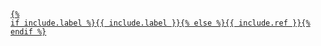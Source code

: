 <a href="{{ site.baseurl }}/learn/npm/api/{{ include.type | default: 'classes' }}/{{ include.ref | downcase }}.html{% if include.sub %}#{{ include.sub | downcase }}{% endif %}"><code>{% if include.label %}{{ include.label }}{% else %}{{ include.ref }}{% endif %}</code></a>